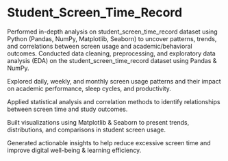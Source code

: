 # Student_Screen_Time_Record
Performed in-depth analysis on student_screen_time_record dataset using Python (Pandas, NumPy, Matplotlib, Seaborn) to uncover patterns, trends, and correlations between screen usage and academic/behavioral outcomes.
Conducted data cleaning, preprocessing, and exploratory data analysis (EDA) on the student_screen_time_record dataset using Pandas & NumPy.

Explored daily, weekly, and monthly screen usage patterns and their impact on academic performance, sleep cycles, and productivity.

Applied statistical analysis and correlation methods to identify relationships between screen time and study outcomes.

Built visualizations using Matplotlib & Seaborn to present trends, distributions, and comparisons in student screen usage.

Generated actionable insights to help reduce excessive screen time and improve digital well-being & learning efficiency.
